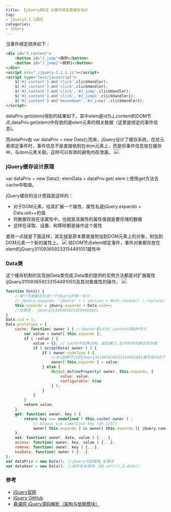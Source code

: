 ```yaml
---
title: 【jQuery源码】从事件绑定看缓存设计
tag:
- jQuery3.1.1源码
categories:
- JQuery
---
```

当事件绑定顺序如下：
```html
<div id="J_content">
    <button id="J_jump">跳转</button>
    <button id="J_jump1">跳转1</button>
</div>
<script src="./jquery-3.1.1.js"></script>
<script type="text/javascript">
    $('#J_content').on('click',clickHandler);
    $('#J_content').on('click',clickHandler);
    $('#J_content').on('click','#J_jump',clickHandler);
    $('#J_content').on('click','#J_jump1',clickHandler1);
    $('#J_content').on('mousedown','#J_jump1',clickHandler1);
</script>
```
<!-- more -->
dataPriv.get(elem)得到的结果如下，其中elem是id为J_content的DOM节点,dataPriv.get(elem)中存放的是elem元素的相关数据（这里是绑定的事件信息)。

而dataPriv由 var dataPriv = new Data();而来，jQuery设计了缓存系统，在给元素绑定事件时，事件信息不是直接依附在dom元素上，而是将事件信息放在缓存中，与dom元素关联。这样可以有效的避免内存泄漏。
![](/images/jqueryData/QQ20170208-223553@2x.png)

### jQuery缓存设计原理
var dataPriv = new Data();
elemData = dataPriv.get( elem );使用get方法去cache中取值。

jQuery缓存的设计思路是这样的：
- 对于DOM元素，给其扩展一个属性，属性名是jQuery.expando + Data.uid++的值
- 将数据存放在该属性中，也就是该属性的属性值就是要存储的数据
- 这样在读取、设置、和移除都是操作这个属性

直观一点就是下面这样，其实就是原本要直接附加到DOM元素上的对象，附加到DOM元素一个新的属性上。
![](/images/jqueryData/QQ20170209-210553@2x.png)
给DOM节点elem绑定事件，事件对象都存放在elem的jQuery311093659233154491051属性中
### Data类
这个缓存机制的实现由Data类完成,Data类的提供的实例方法都是对扩展属性(jQuery311093659233154491051)及其对象属性的操作。
![](/images/jqueryData/QQ20170208-223615@2x.png)
```javascript
function Data() {
    //每个页面都会生成一个jQuery的唯一标识
    // jQuery.expando: "jQuery" + ( version + Math.random() ).replace( /\D/g, "" ),如jQuery31109365923315449105
    this.expando = jQuery.expando + Data.uid++;
    //结果是： jQuery311093659233154491051
}
Data.uid = 1;
Data.prototype = {
    cache: function( owner ) { //当owner是id为J_content的DOM节点
        var value = owner[ this.expando ];
        if ( !value ) {
            value = {}; // cache中如果没有，就创建{},在内存中开辟区域存储
            if ( acceptData( owner ) ) {
                if ( owner.nodeType ) {
                    //并让DOM节点的jQuery311093659233154491051属性指向这个内存区域
                    owner[ this.expando ] = value;
                } else {
                    Object.defineProperty( owner, this.expando, {
                        value: value,
                        configurable: true
                    } );
                }
            }
        }
        return value;
    },
    get: function( owner, key ) {
        return key === undefined ? this.cache( owner ) :
            // Always use camelCase key (gh-2257)
            owner[ this.expando ] && owner[ this.expando ][ jQuery.camelCase( key ) ];
    },
    set: function( owner, data, value ) {... },
    access: function( owner, key, value ) {...},
    remove: function( owner, key ) {...},
    hasData: function( owner ) {...}
};
var dataPriv = new Data(); //jQuery内部使用,如事件
var dataUser = new Data(); //给开发者使用，如$.attr(),$.date()
```
### 参考
- [jQuery官网](https://jquery.com/)
- [jQuery GitHub](https://github.com/jquery/jquery)
- [慕课网 jQuery源码解析（架构与依赖模块）](http://www.imooc.com/learn/172)

